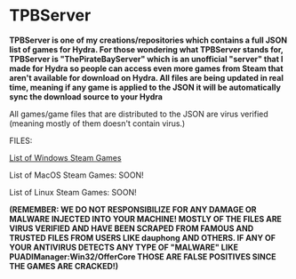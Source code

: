 # TPBServer
**TPBServer is one of my creations/repositories which contains a full JSON list of games for Hydra. For those wondering what TPBServer stands for, TPBServer is "ThePirateBayServer" which is an unofficial "server" that I made for Hydra so people can access even more games from Steam that aren't available for download on Hydra. All files are being updated in real time, meaning if any game is applied to the JSON it will be automatically sync the download source to your Hydra**


All games/game files that are distributed to the JSON are virus verified (meaning mostly of them doesn't contain virus.)

FILES:

[List of Windows Steam Games](https://raw.githubusercontent.com/Xxxsusx/TPBServer/main/TPBServer.json)

List of MacOS Steam Games: SOON!

List of Linux Steam Games: SOON!

**(REMEMBER: WE DO NOT RESPONSIBILIZE FOR ANY DAMAGE OR MALWARE INJECTED INTO YOUR MACHINE! MOSTLY OF THE FILES ARE VIRUS VERIFIED AND HAVE BEEN SCRAPED FROM FAMOUS AND TRUSTED FILES FROM USERS LIKE dauphong AND OTHERS. IF ANY OF YOUR ANTIVIRUS DETECTS ANY TYPE OF "MALWARE" LIKE PUADlManager:Win32/OfferCore THOSE ARE FALSE POSITIVES SINCE THE GAMES ARE CRACKED!)**
